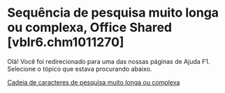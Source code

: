 
# Sequência de pesquisa muito longa ou complexa, Office Shared [vblr6.chm1011270]

Olá! Você foi redirecionado para uma das nossas páginas de Ajuda F1. Selecione o tópico que estava procurando abaixo.

[Cadeia de caracteres de pesquisa muito longa ou complexa](http://msdn.microsoft.com/library/e7d6838c-bd5f-8fb0-039f-2c43cfadb637%28Office.15%29.aspx)
